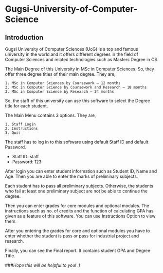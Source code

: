 # Gugsi-University-of-Computer-Science

## Introduction 

Gugsi University of Computer Sciences (UoG) is a top and famous university in the world and it offers different degrees in the field of Computer Sciences and related technologies such as Masters Degree in CS. 

The Main Degree of this University in MSc in Computer Sciences. So, they offer three degree titles of their main degree. They are, 

```
1. MSc in Computer Sciences by Coursework – 12 months 
2. MSc in Computer Science by Coursework and Research – 18 months 
3. MSc in Computer Science by Research – 24 months 
```

So, the staff of this university can use this software to select the Degree title for each student. 

The Main Menu contains 3 options. They are, 

```
1. Staff Login 
2. Instructions 
3. Quit 
```

The staff has to log in to this software using default Staff ID and default Password. 

* Staff ID: staff 
* Password:  123 

After login you can enter student information such as Student ID, Name and Age. Then you are able to enter the marks of preliminary subjects.  

Each student has to pass all preliminary subjects. Otherwise, the students who fail at least one preliminary subject are not be able to continue the degree. 

Then you can enter grades for core modules and optional modules. The instructions such as no. of credits and the function of calculating GPA has given as a feature of this software. You can use Instructions Option to view them. 

After you entering the grades for core and optional modules you have to enter whether the student is pass or pass for industrial project and research.  

Finally, you can see the Final report. It contains student GPA and Degree Title. 
 
###*Hope this will be helpful to you! :)* 
